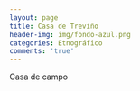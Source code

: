 ```yaml
---
layout: page
title: Casa de Treviño
header-img: img/fondo-azul.png
categories: Etnográfico
comments: 'true'
---
```



Casa de campo

<div class="photos">
</div>
